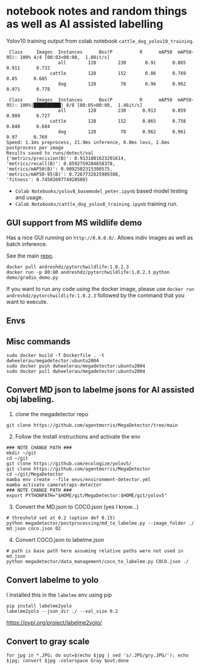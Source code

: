 # notebook notes and random things as well as AI assisted labelling  

Yolov10 training output from colab notebook `cattle_dog_yolov10_training`.

```
 Class     Images  Instances      Box(P          R      mAP50  mAP50-95): 100% 4/4 [00:03<00:00,  1.08it/s]
                   all        128        230       0.91      0.865      0.911      0.732
                cattle        128        152       0.86      0.769       0.85      0.685
                   dog        128         78       0.96      0.962      0.971      0.778

 Class     Images  Instances      Box(P          R      mAP50  mAP50-95): 100%|██████████| 8/8 [00:05<00:00,  1.46it/s]
                   all        128        230      0.913      0.859      0.909      0.727
                cattle        128        152      0.865      0.758      0.848      0.684
                   dog        128         78      0.962      0.961       0.97      0.769
Speed: 1.1ms preprocess, 21.9ms inference, 0.0ms loss, 2.6ms postprocess per image
Results saved to runs/detect/val
{'metrics/precision(B)': 0.9131801623201614, 
'metrics/recall(B)': 0.8592759284658378, 
'metrics/mAP50(B)': 0.9092502315300575, 
'metrics/mAP50-95(B)': 0.7267732825989388, 
'fitness': 0.7450209774920508}
```
  
- `Colab Notebooks/yolov8_basemodel_peter.ipynb` based model testing and usage.  
- `Calab Notebooks/cattle_dog_yolov8_training.ipynb` training run.  


## GUI support from MS wildlife demo  
Has a nice GUI running on `http://0.0.0.0/`. Allows indiv images
as well as batch inference.  

See the main [repo](https://github.com/microsoft/CameraTraps/blob/main/INSTALLATION.md).  

```
docker pull andreshdz/pytorchwildlife:1.0.2.3
docker run -p 80:80 andreshdz/pytorchwildlife:1.0.2.3 python demo/gradio_demo.py
```
If you want to run any code using the docker image, please use 
`docker run andreshdz/pytorchwildlife:1.0.2.3` followed by the 
command that you want to execute.  


## Envs

## Misc commands  
```
sudo docker build -f Dockerfile . -t dwheelerau/megadetector:ubuntu2004
sudo docker push dwheelerau/megadetector:ubuntu2004
sudo docker pull dwheelerau/megadetector:ubuntu2004
```

## Convert MD json to labelme jsons for AI assisted obj labeling.  
1. clone the megadetector repo 
```
git clone https://github.com/agentmorris/MegaDetector/tree/main
```
2. Follow the install instructions and activate the env
```
### NOTE CHANGE PATH ###
mkdir ~/git
cd ~/git
git clone https://github.com/ecologize/yolov5/
git clone https://github.com/agentmorris/MegaDetector
cd ~/git/MegaDetector
mamba env create --file envs/environment-detector.yml
mamba activate cameratraps-detector
### NOTE CHANGE PATH ###
export PYTHONPATH="$HOME/git/MegaDetector:$HOME/git/yolov5"
```
3. Convert the MD.json to COCO.json (yes I know...)  
```
# threshold set at 0.2 (option def 0.15)
python megadetector/postprocessing/md_to_labelme.py --image_folder ./ md.json coco.json 02
```
4. Convert COCO.json to labelme.json
```
# path is base path here assuming relative paths were not used in md.json
python megadetector/data_management/coco_to_labelme.py COCO.json ./
```

## Convert labelme to yolo   
I installed this in the `labelme` env using pip
```
pip install labelme2yolo
labelme2yolo --json_dir ./ --val_size 0.2
```

https://pypi.org/project/labelme2yolo/

## Convert to gray scale
```
for jpg in *.JPG; do out=$(echo $jpg | sed 's/.JPG/gry.JPG/'); echo $jpg; convert $jpg -colorspace Gray $out;done
```

